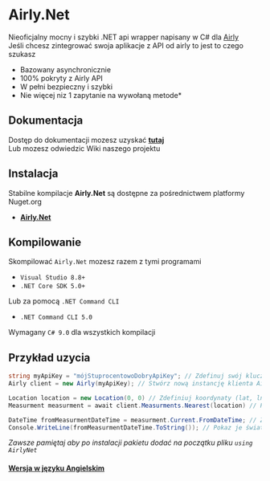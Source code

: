 # Airly.Net
Nieoficjalny mocny i szybki .NET api wrapper napisany w C# dla [Airly](https://developer.airly.org/pl/docs)<br>
Jeśli chcesz zintegrować swoja aplikacje z API od airly to jest to czego szukasz

- Bazowany asynchronicznie
- 100% pokryty z Airly API
- W pełni bezpieczny i szybki
- Nie więcej niz 1 zapytanie na wywołaną metode*

## Dokumentacja
Dostęp do dokumentacji mozesz uzyskać [**tutaj**](https://mondonno.github.io/airly.net)<br>
Lub mozesz odwiedzic Wiki naszego projektu

## Instalacja
Stabilne kompilacje **Airly.Net** są dostępne za pośrednictwem platformy Nuget.org

- [**Airly.Net**](https://www.nuget.org/packages/AirlyNet/)

## Kompilowanie
Skompilować `Airly.Net` mozesz razem z tymi programami

- `Visual Studio 8.8+`
- `.NET Core SDK 5.0+`

Lub za pomocą `.NET Command CLI`

- `.NET Command CLI 5.0`

Wymagany `C# 9.0` dla wszystkich kompilacji

## Przykład uzycia
```csharp
string myApiKey = "mójStuprocentowoDobryApiKey"; // Zdefinuj swój klucz api
Airly client = new Airly(myApiKey); // Stwórz nową instancję klienta Airly API

Location location = new Location(0, 0) // Zdefiniuj koordynaty (lat, lng)
Measurment measurment = await client.Measurments.Nearest(location) // Podaj je

DateTime fromMeasurmentDateTime = measurment.Current.FromDateTime; // Zdectruktuj datę aktualnego pomairy zanieczyszczeń
Console.WriteLine(fromMeasurmentDateTime.ToString()); // Pokaz je światu
```
*Zawsze pamiętaj aby po instalacji pakietu dodać na początku pliku `using AirlyNet`*

#### [Wersja w języku Angielskim](https://github.com/Mondonno/Airly.Net)